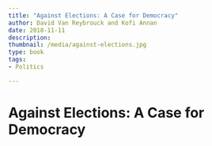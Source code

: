 ```yaml
---
title: "Against Elections: A Case for Democracy"
author: David Van Reybrouck and Kofi Annan
date: 2018-11-11
description: 
thumbnail: /media/against-elections.jpg
type: book
tags:
- Politics

---
```


# Against Elections: A Case for Democracy
